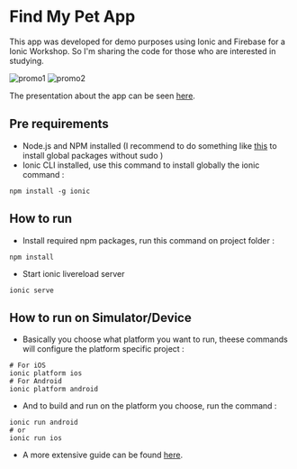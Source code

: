 # Find My Pet App
This app was developed for demo purposes using Ionic and Firebase for a Ionic Workshop. So I'm sharing the code for those who are interested in studying.

![promo1](https://raw.github.com/alvarowolfx/find-my-pet/master/resources/find-my-pet-promo-1.png)
![promo2](https://raw.github.com/alvarowolfx/find-my-pet/master/resources/find-my-pet-promo-2.png)

The presentation about the app can be seen [here](http://www.slideshare.net/alvarowolfx/ionic-workshop).

## Pre requirements
- Node.js and NPM installed (I recommend to do something like [this](https://github.com/sindresorhus/guides/blob/master/npm-global-without-sudo.md) to install global packages without sudo )
- Ionic CLI installed, use this command to install globally the ionic command :
```shell
npm install -g ionic
```

## How to run
- Install required npm packages, run this command on project folder :
```shell
npm install
```
- Start ionic livereload server
```shell
ionic serve
```

## How to run on Simulator/Device
- Basically you choose what platform you want to run, theese commands will configure the platform specific project :
```shell
# For iOS
ionic platform ios
# For Android 
ionic platform android
```
- And to build and run on the platform you choose, run the command :
```shell
ionic run android
# or 
ionic run ios
```

- A more extensive guide can be found [here](http://ccoenraets.github.io/ionic-tutorial/build-ionic-project.html).


